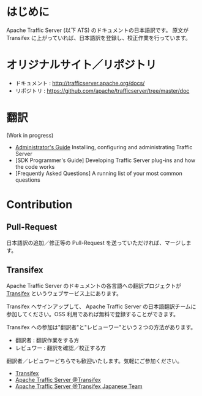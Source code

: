 # はじめに

Apache Traffic Server (以下 ATS) のドキュメントの日本語訳です。
原文が Transifex に上がっていれば、日本語訳を登録し、校正作業を行っています。

# オリジナルサイト／リポジトリ

- ドキュメント : http://trafficserver.apache.org/docs/
- リポジトリ : https://github.com/apache/trafficserver/tree/master/doc

# 翻訳
(Work in progress)

- [Administrator's Guide](./doc/admin/index.ja.rst) Installing, configuring and administrating Traffic Server
- [SDK Programmer's Guide] Developing Traffic Server plug-ins and how the code works
- [Frequently Asked Questions] A running list of your most common questions

# Contribution

## Pull-Request

日本語訳の追加／修正等の Pull-Request を送っていただければ、マージします。

## Transifex

Apache Traffic Server のドキュメントの各言語への翻訳プロジェクトが [Transifex](https://www.transifex.com/) というウェブサービス上にあります。

Transifex へサインアップして、 Apache Traffic Server の日本語翻訳チームに参加してください。OSS 利用であれば無料で登録することができます。

Transifex への参加は"翻訳者"と"レビューワー"という２つの方法があります。

- 翻訳者 : 翻訳作業をする方
- レビュワー : 翻訳を確認／校正する方

翻訳者／レビュワーどちらでも歓迎いたします。気軽にご参加ください。

- [Transifex](https://www.transifex.com/)
- [Apache Traffic Server @Transifex](https://www.transifex.com/projects/p/traffic-server-admin/)
- [Apache Traffic Server @Transifex Japanese Team](https://www.transifex.com/projects/p/traffic-server-admin/language/ja_JP/)
